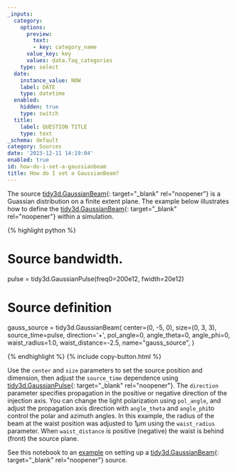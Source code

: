 ```yaml
---
_inputs:
  category:
    options:
      preview:
        text:
        - key: category_name
      value_key: key
      values: data.faq_categories
    type: select
  date:
    instance_value: NOW
    label: DATE
    type: datetime
  enabled:
    hidden: true
    type: switch
  title:
    label: QUESTION TITLE
    type: text
_schema: default
category: Sources
date: '2023-12-11 14:19:04'
enabled: true
id: how-do-i-set-a-gaussianbeam
title: How do I set a GaussianBeam?
---
```


The source&nbsp;[tidy3d.GaussianBeam](https://docs.flexcompute.com/projects/tidy3d/en/latest/_autosummary/tidy3d.GaussianBeam.html){: target="_blank" rel="noopener"}&nbsp;is a Guassian distribution on a finite extent plane. The example below illustrates how to define the&nbsp;[tidy3d.GaussianBeam](https://docs.flexcompute.com/projects/tidy3d/en/latest/_autosummary/tidy3d.GaussianBeam.html){: target="_blank" rel="noopener"}&nbsp;within a simulation.

<div markdown class="code-snippet">{% highlight python %}

# Source bandwidth.
pulse = tidy3d.GaussianPulse(freq0=200e12, fwidth=20e12)

# Source definition
gauss_source = tidy3d.GaussianBeam(
  center=(0, -5, 0),
  size=(0, 3, 3),
  source_time=pulse,
  direction='+',
  pol_angle=0,
  angle_theta=0,
  angle_phi=0,
  waist_radius=1.0,
  waist_distance=-2.5,
  name="gauss_source",
)

{% endhighlight %}
{% include copy-button.html %}</div>

Use the `center`&nbsp;and `size` parameters to set the source position and dimension, then adjust the `source_time` dependence using [tidy3d.GaussianPulse](https://docs.flexcompute.com/projects/tidy3d/en/latest/_autosummary/tidy3d.GaussianPulse.html){: target="_blank" rel="noopener"}. The `direction` parameter specifies propagation in the positive or negative direction of the injection axis. You can change the light polarization using `pol_angle`, and&nbsp; adjust the propagation axis direction with `angle_theta`&nbsp;and&nbsp;`angle_phi`to control the polar and azimuth angles. In this example, the radius of the beam at the waist position was adjusted to 1$\mu$m using the&nbsp;`waist_radius `parameter. When&nbsp;`waist_distance`&nbsp;is positive (negative) the waist is behind (front) the source plane.

See this notebook to an&nbsp;[example](https://www.flexcompute.com/tidy3d/examples/notebooks/EdgeCoupler/)&nbsp;on setting up a [tidy3d.GaussianBeam](https://docs.flexcompute.com/projects/tidy3d/en/latest/_autosummary/tidy3d.GaussianBeam.html){: target="_blank" rel="noopener"}&nbsp;source.